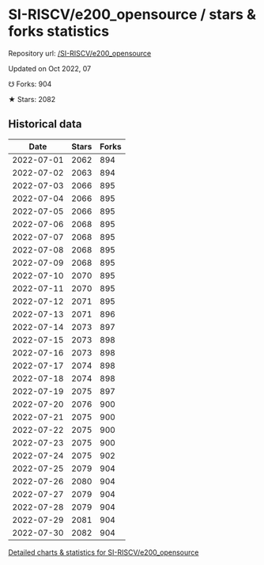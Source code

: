 # SI-RISCV/e200_opensource / stars & forks statistics

Repository url: [/SI-RISCV/e200_opensource](https://github.com/SI-RISCV/e200_opensource)

Updated on Oct 2022, 07

☋ Forks: 904

★ Stars: 2082

## Historical data
| Date | Stars | Forks |
|------|-------|-------|
| 2022-07-01 | 2062 | 894 | 
| 2022-07-02 | 2063 | 894 | 
| 2022-07-03 | 2066 | 895 | 
| 2022-07-04 | 2066 | 895 | 
| 2022-07-05 | 2066 | 895 | 
| 2022-07-06 | 2068 | 895 | 
| 2022-07-07 | 2068 | 895 | 
| 2022-07-08 | 2068 | 895 | 
| 2022-07-09 | 2068 | 895 | 
| 2022-07-10 | 2070 | 895 | 
| 2022-07-11 | 2070 | 895 | 
| 2022-07-12 | 2071 | 895 | 
| 2022-07-13 | 2071 | 896 | 
| 2022-07-14 | 2073 | 897 | 
| 2022-07-15 | 2073 | 898 | 
| 2022-07-16 | 2073 | 898 | 
| 2022-07-17 | 2074 | 898 | 
| 2022-07-18 | 2074 | 898 | 
| 2022-07-19 | 2075 | 897 | 
| 2022-07-20 | 2076 | 900 | 
| 2022-07-21 | 2075 | 900 | 
| 2022-07-22 | 2075 | 900 | 
| 2022-07-23 | 2075 | 900 | 
| 2022-07-24 | 2075 | 902 | 
| 2022-07-25 | 2079 | 904 | 
| 2022-07-26 | 2080 | 904 | 
| 2022-07-27 | 2079 | 904 | 
| 2022-07-28 | 2079 | 904 | 
| 2022-07-29 | 2081 | 904 | 
| 2022-07-30 | 2082 | 904 | 


[Detailed charts & statistics for SI-RISCV/e200_opensource](https://reviewgithub.com/rep/SI-RISCV/e200_opensource)
